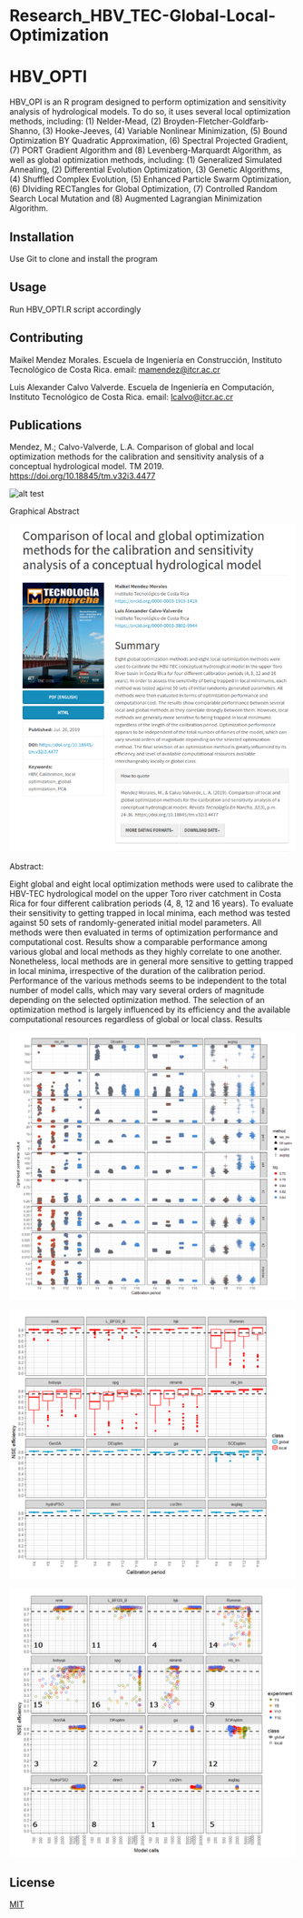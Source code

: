 # Research_HBV_TEC-Global-Local-Optimization
# HBV_OPTI

HBV_OPI is an R program designed to perform optimization and sensitivity analysis of hydrological models. To do so, it uses several local optimization methods, including:
(1) Nelder-Mead, (2) Broyden-Fletcher-Goldfarb-Shanno, (3) Hooke-Jeeves, (4) Variable Nonlinear Minimization, (5) Bound Optimization BY Quadratic Approximation, (6) Spectral Projected Gradient, (7) PORT Gradient Algorithm and (8) Levenberg-Marquardt Algorithm, as well as global optimization methods, including: (1) Generalized Simulated Annealing, (2) Differential Evolution Optimization, (3) Genetic Algorithms, (4) Shuffled Complex Evolution, (5) Enhanced Particle Swarm Optimization, (6) DIviding RECTangles for Global Optimization, (7) Controlled Random Search Local Mutation and (8) Augmented Lagrangian Minimization Algorithm.

## Installation

Use Git to clone and install the program

## Usage

Run HBV_OPTI.R script accordingly

## Contributing

Maikel Mendez Morales. Escuela de Ingeniería en Construcción, Instituto Tecnológico de Costa Rica. email: mamendez@itcr.ac.cr

Luis Alexander Calvo Valverde. Escuela de Ingeniería en Computación, Instituto Tecnológico de Costa Rica. email: lcalvo@itcr.ac.cr

## Publications

Mendez, M.; Calvo-Valverde, L.A. Comparison of global and local optimization methods for the calibration and sensitivity analysis of a conceptual hydrological model. TM 2019.
https://doi.org/10.18845/tm.v32i3.4477

![alt test](/edp01.png)

Graphical Abstract

![alt test](/FIG_TM_02.png)

Abstract: 

Eight global and eight local optimization methods were used to calibrate the HBV-TEC hydrological model on the upper Toro river catchment in Costa Rica for four different calibration periods (4, 8, 12 and 16 years). To evaluate their sensitivity to getting trapped in local minima, each method was tested against 50 sets of randomly-generated initial model parameters. All methods were then evaluated in terms of optimization performance and computational cost. Results show a comparable performance among various global and local methods as they highly
correlate to one another. Nonetheless, local methods are in general more sensitive to getting trapped in local minima, irrespective of the duration of the calibration period. Performance of the various methods seems to be independent to the total number of model calls, which may vary several orders of magnitude depending on the selected optimization method. The selection of an optimization method is largely influenced by its efficiency and the available computational resources regardless of global or local class.
Results

![alt test](/Opti02.png)

![alt test](/Opti03.png)

![alt test](/Opti04.png)

## License

[MIT](https://choosealicense.com/licenses/mit/)
